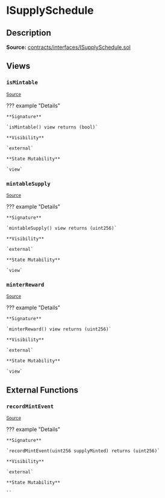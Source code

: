 # ISupplySchedule

## Description

**Source:** [contracts/interfaces/ISupplySchedule.sol](https://github.com/Synthetixio/synthetix/tree/v2.82.2/contracts/interfaces/ISupplySchedule.sol)

## Views

### `isMintable`

<sub>[Source](https://github.com/Synthetixio/synthetix/tree/v2.82.2/contracts/interfaces/ISupplySchedule.sol#L8)</sub>

??? example "Details"

    **Signature**

    `isMintable() view returns (bool)`

    **Visibility**

    `external`

    **State Mutability**

    `view`

### `mintableSupply`

<sub>[Source](https://github.com/Synthetixio/synthetix/tree/v2.82.2/contracts/interfaces/ISupplySchedule.sol#L6)</sub>

??? example "Details"

    **Signature**

    `mintableSupply() view returns (uint256)`

    **Visibility**

    `external`

    **State Mutability**

    `view`

### `minterReward`

<sub>[Source](https://github.com/Synthetixio/synthetix/tree/v2.82.2/contracts/interfaces/ISupplySchedule.sol#L10)</sub>

??? example "Details"

    **Signature**

    `minterReward() view returns (uint256)`

    **Visibility**

    `external`

    **State Mutability**

    `view`

## External Functions

### `recordMintEvent`

<sub>[Source](https://github.com/Synthetixio/synthetix/tree/v2.82.2/contracts/interfaces/ISupplySchedule.sol#L13)</sub>

??? example "Details"

    **Signature**

    `recordMintEvent(uint256 supplyMinted) returns (uint256)`

    **Visibility**

    `external`

    **State Mutability**

    ``
